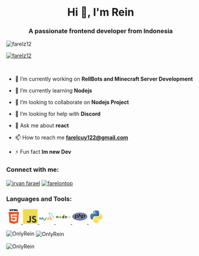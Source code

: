 <h1 align="center">Hi 👋, I'm Rein</h1>
<h3 align="center">A passionate frontend developer from Indonesia</h3>

<p align="left"> <img src="https://komarev.com/ghpvc/?username=farelz12&label=Profile%20views&color=0e75b6&style=flat" alt="farelz12" /> </p>

<p align="left"> <a href="https://github.com/ryo-ma/github-profile-trophy"><img src="https://github-profile-trophy.vercel.app/?username=farelz12" alt="farelz12" /></a> </p>

<p align="left"> <a href="https://twitter.com/" target="blank"><img src="https://img.shields.io/twitter/follow/?logo=twitter&style=for-the-badge" alt="" /></a> </p>

- 🔭 I’m currently working on **RellBots and Minecraft Server Development**

- 🌱 I’m currently learning **Nodejs**

- 👯 I’m looking to collaborate on **Nodejs Project**

- 🤝 I’m looking for help with **Discord**

- 💬 Ask me about **react**

- 📫 How to reach me **farelcuy122@gmail.com**

- ⚡ Fun fact **Im new Dev**

<h3 align="left">Connect with me:</h3>
<p align="left">
<a href="https://fb.com/irvan farael" target="blank"><img align="center" src="https://raw.githubusercontent.com/rahuldkjain/github-profile-readme-generator/master/src/images/icons/Social/facebook.svg" alt="irvan farael" height="30" width="40" /></a>
<a href="https://instagram.com/farelontop" target="blank"><img align="center" src="https://raw.githubusercontent.com/rahuldkjain/github-profile-readme-generator/master/src/images/icons/Social/instagram.svg" alt="farelontop" height="30" width="40" /></a>
</p>

<h3 align="left">Languages and Tools:</h3>
<p align="left"> <a href="https://www.w3.org/html/" target="_blank" rel="noreferrer"> <img src="https://raw.githubusercontent.com/devicons/devicon/master/icons/html5/html5-original-wordmark.svg" alt="html5" width="40" height="40"/> </a> <a href="https://developer.mozilla.org/en-US/docs/Web/JavaScript" target="_blank" rel="noreferrer"> <img src="https://raw.githubusercontent.com/devicons/devicon/master/icons/javascript/javascript-original.svg" alt="javascript" width="40" height="40"/> </a> <a href="https://www.mysql.com/" target="_blank" rel="noreferrer"> <img src="https://raw.githubusercontent.com/devicons/devicon/master/icons/mysql/mysql-original-wordmark.svg" alt="mysql" width="40" height="40"/> </a> <a href="https://nodejs.org" target="_blank" rel="noreferrer"> <img src="https://raw.githubusercontent.com/devicons/devicon/master/icons/nodejs/nodejs-original-wordmark.svg" alt="nodejs" width="40" height="40"/> </a> <a href="https://www.php.net" target="_blank" rel="noreferrer"> <img src="https://raw.githubusercontent.com/devicons/devicon/master/icons/php/php-original.svg" alt="php" width="40" height="40"/> </a> <a href="https://www.python.org" target="_blank" rel="noreferrer"> <img src="https://raw.githubusercontent.com/devicons/devicon/master/icons/python/python-original.svg" alt="python" width="40" height="40"/> </a> </p>

<p><img align="left" src="https://github-readme-stats.vercel.app/api/top-langs?username=OnlyRein&show_icons=true&locale=en&layout=compact" alt="OnlyRein" /></p>

<p>&nbsp;<img align="center" src="https://github-readme-stats.vercel.app/api?username=OnlyRein&show_icons=true&locale=en" alt="OnlyRein" /></p>

<p><img align="center" src="https://github-readme-streak-stats.herokuapp.com/?user=OnlyRein&" alt="OnlyRein" /></p>
